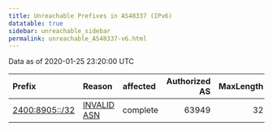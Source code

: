 ```yaml
---
title: Unreachable Prefixes in AS48337 (IPv6)
datatable: true
sidebar: unreachable_sidebar
permalink: unreachable_AS48337-v6.html
---
```


Data as of 2020-01-25 23:20:00 UTC


<div class="datatable-begin"></div>

| Prefix                                                 | Reason                                                                                                | affected   |   Authorized AS |   MaxLength | Anchor                                       |   unreachable /48s |
|:-------------------------------------------------------|:------------------------------------------------------------------------------------------------------|:-----------|----------------:|------------:|:---------------------------------------------|-------------------:|
| [2400:8905::/32](https://stat.ripe.net/2400:8905::/32) | [INVALID ASN](https://rpki-validator.ripe.net/announcement-preview?asn=AS48337&prefix=2400:8905::/32) | complete   |           63949 |          32 | [APNIC](unreachable_APNIC_RPKI_Root-v6.html) |              65536 |

<div class="datatable-end"></div>